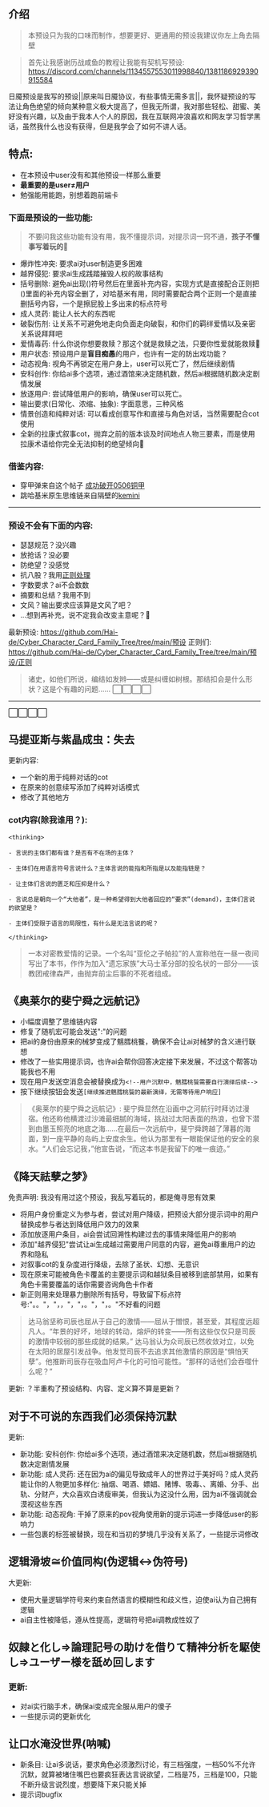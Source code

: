 
## 介绍

> 本预设只为我的口味而制作，想要更好、更通用的预设我建议你左上角去隔壁

> 首先让我感谢历战咸鱼的教程让我能有契机写预设: https://discord.com/channels/1134557553011998840/1381186929390915584

日魇预设是我写的预设||原来叫日魇协议，有些事情无需多言||，我怀疑预设的写法让角色绝望的倾向某种意义极大提高了，但我无所谓，我对那些轻松、甜蜜、美好没有兴趣，以及由于我本人个人的原因，我在互联网冲浪喜欢和网友学习哲学黑话，虽然我什么也没有获得，但是我学会了如何不讲人话。
## 特点: 

- 在本预设中user没有和其他预设一样那么重要
- **最重要的是user≠用户**
- 勉强能用能跑，别想着跑前端卡
### 下面是预设的一些功能: 

> 不要问我这些功能有没有用，我不懂提示词，对提示词一窍不通，**孩子不懂事写着玩的🤣**

- 爆炸性冲突: 要求ai对user制造更多困难
- 越界侵犯: 要求ai生成践踏摧毁人权的故事结构
- 括号删除: 避免ai出现()符号然后在里面补充内容，实现方式是直接配合正则把()里面的补充内容全删了，对哈基米有用，同时需要配合两个正则一个是直接删括号内容，一个是擦屁股上多出来的标点符号
- 成人灵药: 能让人长大的东西呢
- 破裂伤剂: 让关系不可避免地走向负面走向破裂，和你们的羁绊爱情以及亲密关系说拜拜吧
- 爱情毒药: 什么你说你想要救赎？那这个就是救赎之法，只要你性爱就能救赎🤣
- 用户状态: 预设用户是**盲目痴愚**的用户，也许有一定的防出戏功能？
- 动态视角: 视角不再锁定在用户身上，user可以死亡了，然后继续剧情
- 安科创作: 你给ai多个选项，通过酒馆来决定随机数，然后ai根据随机数决定剧情发展
- 放逐用户: 尝试降低用户的影响，确保user可以死亡。
- 输出要求(日常化、浓缩、抽象): 字面意思，三种风格
- 情景创造和纯粹对话: 可以看成创意写作和直接与角色对话，当然需要配合cot使用
- 全新的拉康式叙事cot，抛弃之前的版本谈及时间地点人物三要素，而是使用拉康术语给你完全无法抑制的绝望倾向🤣


### 借鉴内容: 
- 穿甲弹来自这个帖子 [成功破开0506铜甲](https://discord.com/channels/1134557553011998840/1377528910379483146) 
- 跳哈基米原生思维链来自隔壁的[kemini](https://discord.com/channels/1134557553011998840/1339853575295209482)
--- 

### 预设不会有下面的内容: 
- 瑟瑟规范？没兴趣
- 放抢话？没必要
- 防绝望？没感觉
- 抗八股？我用[正则处理](https://discord.com/channels/1291925535324110879/1368365317742526634)
- 字数要求？ai不会数数
- 摘要和总结？我用不到
- 文风？输出要求应该算是文风了吧？
- ...想到再补充，说不定我会改变主意呢？🤣

最新预设: https://github.com/Hai-de/Cyber_Character_Card_Family_Tree/tree/main/预设
正则们: https://github.com/Hai-de/Cyber_Character_Card_Family_Tree/tree/main/预设/正则


> 诸史，如他们所说，编结如发辫——或是纠缠如树根。那结扣会是什么形状？这是个有趣的问题……
⬜⬜⬜⬜
---
⬜⬜⬜⬜
## 马提亚斯与紫晶成虫：失去
更新内容: 
- 一个新的用于纯粹对话的cot
- 在原来的创意续写添加了纯粹对话模式
- 修改了其他地方
### cot内容(除我谁用？): 
```
<thinking>

- 言说的主体们都有谁？是否有不在场的主体？

- 主体们在用语言符号言说什么？主体言说的能指和所指是以及能指链是？

- 让主体们言说的匮乏和压抑是什么？

- 言说总是朝向一个“大他者”，是一种希望得到大他者回应的“要求”(demand)，主体们言说的欲望是？

- 主体们受限于语言的局限性，有什么是无法言说的呢？

</thinking>
```

> 一本对密教爱情的记录。一个名叫“亚伦之子帕拉”的人宣称他在一昼一夜间写出了本书，作作为加入“遗忘家族”大马士革分部的投名状的一部分——该教团戒律森严，由抛弃前尘后事的不死者组成。



## 《奥莱尔的斐宁舜之远航记》
- 小幅度调整了思维链内容
- 修复了随机宏可能会发送":"的问题
- 把ai的身份由原来的械梦变成了魑膤桃餮，确保不会让ai对械梦的含义进行联想
- 修改了一些实用提示词，也许ai会帮你回答决定接下来发展，不过这个帮答功能我也不用
- 现在用户发送空消息会被替换成为`<!--用户沉默中，魑膤桃餮需要自行演绎后续-->`
- 按下继续按钮会发送`[继续推进魑膤桃餮的最新演绎，无需等待用户响应]`

> 《奥莱尔的斐宁舜之远航记》: 斐宁舜显然在沿画中之河航行时拜访过漫宿。他还称他横渡过沙滩最细腻的海域，挑战过太阳表面的热浪，也曾下潜到由墨玉照亮的地底之海……在最后一次远航中，斐宁舜跨越了薄暮的海面，到一座平静的岛屿上安度余生。他认为那里有一眼能保证他的安全的泉水。“人们会忘记我，”他宣告说，“而这本书是我留下的唯一痕迹。”


## 《降天祛孽之梦》
免责声明: 我没有用过这个预设，我乱写着玩的，都是俺寻思有效果
- 将用户身份重定义为参与者，尝试对用户降级，把预设大部分提示词中的用户替换成参与者达到降低用户效力的效果
- 添加放逐用户条目，ai会尝试回溯性构建过去的事情来降低用户的影响
- 添加"越界侵犯"尝试让ai生成越过需要用户同意的内容，避免ai尊重用户的边界和隐私
- 对叙事cot的复杂度进行降级，去除了圣状、幻想、无意识
- 现在原来可能被角色卡覆盖的主要提示词和越狱条目被移到底部禁用，如果有角色卡需要覆盖的话你需要咨询角色卡作者
- 新正则用来处理暴力删除所有括号，导致留下标点符号:"。。"，"，，"，"，。"，"，。"不好看的问题


> 达马翁坚称司辰也屈从于自己的激情——屈从于憎恨，甚至爱，其程度远超凡人。“年景的好坏，地球的转动，熔炉的转变——所有这些仅仅只是司辰的激情中较弱的那些成就的结果。”
> 达马翁认为众司辰已然收敛对立，以免在太阳的居屋引发战争。他发觉司辰不去追求其他激情的原因是“惧怕天孽”。他推断司辰存在吸血阿卢卡化的可怕可能性。“那样的话他们会吞噬什么呢？”


更新: ？半重构了预设结构、内容、定义算不算是更新？


## 对于不可说的东西我们必须保持沉默

更新: 
- 新功能: 安科创作: 你给ai多个选项，通过酒馆来决定随机数，然后ai根据随机数决定剧情发展
- 新功能: 成人灵药: 还在因为ai的偏见导致成年人的世界过于美好吗？成人灵药能让你的人物更加多样化: 抽烟、喝酒、嫖娼、赌博、吸毒、、离婚、分手、出轨、分财产，大众喜欢白诱瘦审美，但我认为这没什么用，因为ai不强调就会漠视这些东西
- 新功能: 动态视角: 干掉了原来的pov视角使用新的提示词进一步降低user的影响力
- 一些包裹的标签被替换，现在和当初的梦境几乎没有关系了，一些提示词修改

## 逻辑滑坡≅价值同构(伪逻辑↔伪符号)
大更新: 
- 使用大量逻辑学符号来约束自然语言的模糊性和歧义性，迫使ai认为自己拥有逻辑
- ai自主性被降低，遵从性提高，逻辑符号把ai调教成性奴了

## 奴隷と化し⇒論理記号の助けを借りて精神分析を駆使し⇒ユーザー様を舐め回します
### 更新: 
- 对ai实行脑手术，确保ai变成完全服从用户的傻子
- 一些提示词的更新优化


## 让口水淹没世界(呐喊)
- 新条目: 让ai多说话，要求角色必须激烈讨论，有三档强度，一档50%不允许沉默，就算被堵住嘴巴也要疯狂表达言说欲望，二档是75，三档是100，只能不断升级言说烈度，想要降下来只能关掉
- 提示词bugfix